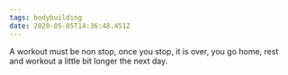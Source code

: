 ```yaml
---
tags: bodybuilding
date: 2020-05-05T14:36:48.451Z
---
```


A workout must be non stop, once you stop, it is over, you go home, rest and workout a little bit longer the next day.